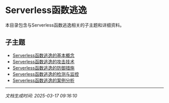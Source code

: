 # Serverless函数逃逸

本目录包含与Serverless函数逃逸相关的子主题和详细资料。

## 子主题

- [Serverless函数逃逸的基本概念](serverless-escape/basic-concepts.md)
- [Serverless函数逃逸的攻击技术](serverless-escape/attack-techniques.md)
- [Serverless函数逃逸的防御措施](serverless-escape/defense-measures.md)
- [Serverless函数逃逸的检测与监控](serverless-escape/detection-monitoring.md)
- [Serverless函数逃逸的案例分析](serverless-escape/case-studies.md)

---

*文档生成时间: 2025-03-17 09:16:10*
